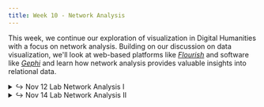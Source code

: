 ```yaml
---
title: Week 10 - Network Analysis
---
```


This week, we continue our exploration of visualization in Digital Humanities with a focus on network analysis. Building on our discussion on data visualization, we'll look at web-based platforms like [_Flourish_](https://flourish.studio/) and software like [_Gephi_](https://gephi.org/) and learn how network analysis provides valuable insights into relational data.


<details>
  <summary class="session-summary">
    <span class="arrow">↪</span>
    <span class="date-label">Nov 12</span>
    <span class="label label-red">Lab</span>
    <span class="session-title">Network Analysis I</span>
  </summary>
  <!-- <div markdown="1">
- Slides (_coming soon_)
- Pre-Class Reflection
  - [Weingart, Scott B. “Demystifying Networks, Parts I & II.”](https://app.perusall.com/courses/introdh24/demystifying-networks-parts-i-and-ii-journal-of-digital-humanities-339819935) _Journal of Digital Humanities_, vol. 1, no. 1, 2011.
  - [Rhodes Ii, Mark Alan. “Paul Robeson’s Place in YouTube: A Social Spatial Network Analysis of Digital Heritage.”](https://app.perusall.com/courses/introdh24/paul-robeson-s-place-in-youtube-a-social-spatial-network-analysis-of-digital-heritage) _Digital Scholarship in the Humanities_, vol. 34, no. 1, Apr. 2019, pp. 174–88.
  - **Post your reflection in the** <a href="https://introtodh-fall2024.slack.com/archives/C07JYA7QTM0" style="color: #ee6374;">**#reflections** </a>**channel on Slack** <a style="color: #ee6374;">**no later than 11:59PM on the day before our class.**</a>
</div> -->
</details>

<details>
  <summary class="session-summary">
    <span class="arrow">↪</span>
    <span class="date-label">Nov 14</span>
    <span class="label label-red">Lab</span>
    <span class="session-title">Network Analysis II</span>
  </summary>
  <div markdown="1">
- Slides (_coming soon!_)
<!-- - Pre-Class Reflection -->
  <!-- - [Weingart, Scott B. “Demystifying Networks, Parts I & II.”](https://app.perusall.com/courses/introdh24/demystifying-networks-parts-i-and-ii-journal-of-digital-humanities-339819935) _Journal of Digital Humanities_, vol. 1, no. 1, 2011. -->
  <!-- - [Rhodes Ii, Mark Alan. “Paul Robeson’s Place in YouTube: A Social Spatial Network Analysis of Digital Heritage.”](https://app.perusall.com/courses/introdh24/paul-robeson-s-place-in-youtube-a-social-spatial-network-analysis-of-digital-heritage) _Digital Scholarship in the Humanities_, vol. 34, no. 1, Apr. 2019, pp. 174–88. -->
  <!-- - **Post your reflection in the** <a href="https://introtodh-fall2024.slack.com/archives/C07JYA7QTM0" style="color: #ee6374;">**#reflections** </a>**channel on Slack** <a style="color: #ee6374;">**no later than 11:59PM on the day before our class.**</a> -->
</div>
</details>

<!-- <details>
  <summary class="session-summary">
    <span class="arrow">↪</span>
    <span class="date-label">Apr 11</span>
    <span class="label label-blue">Discussion</span>
    <span class="session-title">Intellectual Property Rights</span>
  </summary>
  <div markdown="1">
- [Slides](https://docs.google.com/presentation/d/10CY-VJXP0IKTt2Ks5F7o-mYH1Rk-BdVBC-MEwonW7Ms/edit?usp=sharing)
- Pre-Class Reading (no Perusall annotations required):
  - [Haggerty, Kenneth. “Intellectual Property Guidelines for the Digital Humanities.”](https://app.perusall.com/courses/introdh24/haggerty_2020_intellectual-property-guidelines-for-the-digital-humanities) _Routledge International Handbook of Research Methods in Digital Humanities_, edited by Kristen Schuster and Stuart Dunn, Routledge, 2020, pp. 428–40.
  - Lerner, Ben. “The Hofmann Wobble. Wikipedia and the Problem of Historical Memory.” _Harper’s Magazine_, vol. 347, no. 2083, Dec. 2023, pp. 23–32.
  - **Post your reflection in the** <a href="https://introtodh--spring2024.slack.com/archives/C06F1KS1ULT" style="color: #ee6374;">**#reflections** </a>**channel on Slack** <a style="color: #ee6374;">**before 9am on the day of our class.**</a>
</div>
</details> -->
